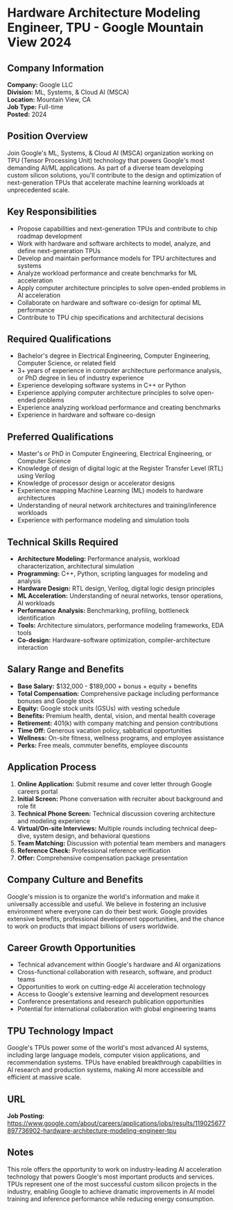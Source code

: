 # Hardware Architecture Modeling Engineer, TPU - Google Mountain View 2024

## Company Information
**Company:** Google LLC  
**Division:** ML, Systems, & Cloud AI (MSCA)  
**Location:** Mountain View, CA  
**Job Type:** Full-time  
**Posted:** 2024  

## Position Overview
Join Google's ML, Systems, & Cloud AI (MSCA) organization working on TPU (Tensor Processing Unit) technology that powers Google's most demanding AI/ML applications. As part of a diverse team developing custom silicon solutions, you'll contribute to the design and optimization of next-generation TPUs that accelerate machine learning workloads at unprecedented scale.

## Key Responsibilities
- Propose capabilities and next-generation TPUs and contribute to chip roadmap development
- Work with hardware and software architects to model, analyze, and define next-generation TPUs
- Develop and maintain performance models for TPU architectures and systems
- Analyze workload performance and create benchmarks for ML acceleration
- Apply computer architecture principles to solve open-ended problems in AI acceleration
- Collaborate on hardware and software co-design for optimal ML performance
- Contribute to TPU chip specifications and architectural decisions

## Required Qualifications
- Bachelor's degree in Electrical Engineering, Computer Engineering, Computer Science, or related field
- 3+ years of experience in computer architecture performance analysis, or PhD degree in lieu of industry experience
- Experience developing software systems in C++ or Python
- Experience applying computer architecture principles to solve open-ended problems
- Experience analyzing workload performance and creating benchmarks
- Experience in hardware and software co-design

## Preferred Qualifications
- Master's or PhD in Computer Engineering, Electrical Engineering, or Computer Science
- Knowledge of design of digital logic at the Register Transfer Level (RTL) using Verilog
- Knowledge of processor design or accelerator designs
- Experience mapping Machine Learning (ML) models to hardware architectures
- Understanding of neural network architectures and training/inference workloads
- Experience with performance modeling and simulation tools

## Technical Skills Required
- **Architecture Modeling:** Performance analysis, workload characterization, architectural simulation
- **Programming:** C++, Python, scripting languages for modeling and analysis
- **Hardware Design:** RTL design, Verilog, digital logic design principles
- **ML Acceleration:** Understanding of neural networks, tensor operations, AI workloads
- **Performance Analysis:** Benchmarking, profiling, bottleneck identification
- **Tools:** Architecture simulators, performance modeling frameworks, EDA tools
- **Co-design:** Hardware-software optimization, compiler-architecture interaction

## Salary Range and Benefits
- **Base Salary:** $132,000 - $189,000 + bonus + equity + benefits
- **Total Compensation:** Comprehensive package including performance bonuses and Google stock
- **Equity:** Google stock units (GSUs) with vesting schedule
- **Benefits:** Premium health, dental, vision, and mental health coverage
- **Retirement:** 401(k) with company matching and pension contributions
- **Time Off:** Generous vacation policy, sabbatical opportunities
- **Wellness:** On-site fitness, wellness programs, and employee assistance
- **Perks:** Free meals, commuter benefits, employee discounts

## Application Process
1. **Online Application:** Submit resume and cover letter through Google careers portal
2. **Initial Screen:** Phone conversation with recruiter about background and role fit
3. **Technical Phone Screen:** Technical discussion covering architecture and modeling experience
4. **Virtual/On-site Interviews:** Multiple rounds including technical deep-dive, system design, and behavioral questions
5. **Team Matching:** Discussion with potential team members and managers
6. **Reference Check:** Professional reference verification
7. **Offer:** Comprehensive compensation package presentation

## Company Culture and Benefits
Google's mission is to organize the world's information and make it universally accessible and useful. We believe in fostering an inclusive environment where everyone can do their best work. Google provides extensive benefits, professional development opportunities, and the chance to work on products that impact billions of users worldwide.

## Career Growth Opportunities
- Technical advancement within Google's hardware and AI organizations
- Cross-functional collaboration with research, software, and product teams
- Opportunities to work on cutting-edge AI acceleration technology
- Access to Google's extensive learning and development resources
- Conference presentations and research publication opportunities
- Potential for international collaboration with global engineering teams

## TPU Technology Impact
Google's TPUs power some of the world's most advanced AI systems, including large language models, computer vision applications, and recommendation systems. TPUs have enabled breakthrough capabilities in AI research and production systems, making AI more accessible and efficient at massive scale.

## URL
**Job Posting:** https://www.google.com/about/careers/applications/jobs/results/119025677897736902-hardware-architecture-modeling-engineer-tpu

## Notes
This role offers the opportunity to work on industry-leading AI acceleration technology that powers Google's most important products and services. TPUs represent one of the most successful custom silicon projects in the industry, enabling Google to achieve dramatic improvements in AI model training and inference performance while reducing energy consumption.